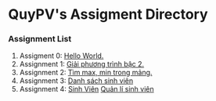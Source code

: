 # QuyPV's Assigment Directory

### Assignment List

1. Assigment 0: [Hello World.](https://github.com/FASTTRACKSE/FFSE1703.JavaCore/blob/master/Assignments/QuyPV/HelloWord/src/HelloWorld.java)
2. Assignment 1: [Giải phương trình bậc 2.](https://github.com/FASTTRACKSE/FFSE1703.JavaCore/blob/master/Assignments/QuyPV/FFSE1703/src/assignment/Giaiphuongtrinh.java)
3. Assignment 2: [Tìm max, min trong mảng.](https://github.com/FASTTRACKSE/FFSE1703.JavaCore/blob/master/Assignments/QuyPV/FFSE1703/src/assignment/Mang.java)
4. Assignment 3: [Danh sách sinh viên](https://github.com/FASTTRACKSE/FFSE1703.JavaCore/blob/master/Assignments/QuyPV/MenuCuaToi/src/FFSE1703/DanhSachSinhVien.java)
5. Assignment 4: [Sinh Viên](https://github.com/FASTTRACKSE/FFSE1703.JavaCore/blob/master/Assignments/QuyPV/OOPSinhVien/src/sinhvien/SinhVien.java) [Quản lí sinh viên](https://github.com/FASTTRACKSE/FFSE1703.JavaCore/blob/master/Assignments/QuyPV/OOPSinhVien/src/sinhvien/QuanLiSinhVien.java)
